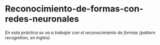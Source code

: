 # Reconocimiento-de-formas-con-redes-neuronales
###### En esta práctica se va a trabajar con el reconocimiento de formas (pattern recognition, en inglés).